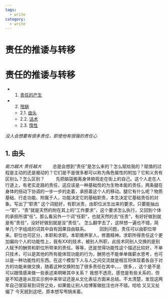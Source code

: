 ```yaml
---
tags:
  - write
category:
  - write
---
```


<h1>责任的推诿与转移</h1> 

# 责任的推诿与转移

* 1. [责任的产生](#first)
* 2. [甩锅](#second)
   * 2.1. [由头](#secondPOne)  
   * 2.2. [话术](#secondPTwo)
   * 2.3. [惰性](#secondPThree)

*没人会想要有很多责任，即使他有很强的责任心*

## 1.  <a name='first'></a> 由头
*能力越大 责任越大*
&emsp;&emsp; 总是会想到“责任”是怎么来的？怎么赋给我的？赋值的过程是主动的还是被动的？它们是不是很多都可以称为角色属性的附加？它和义务有区别么？怎么区别？
&emsp;&emsp; 先把脑袋搬离身体俯视走在街上的自己。这个人走在人行道上，有老实走路的责任，这应该是一种基础性的为生物本能的责任，两条腿在身体的扭动下协调的一步一步的走着，承担着这个人的移动。腿它有什么呢？物质基础、行走功能、附属于人，功能决定它的基础职责，本生决定它基础责任的对象。写出了“职责” 这个词挺好，有职派责，由职位派生出来的要求。只要能抽出一“职”，“责”就是天然的附在其上的“工作要求”，这个要求怎么执行，又回到个体的承担所谓“任”。那么看另外一个词“任职”，也就天然的去“任责”，有好好做到就是有”责任“，没好好做到就是没”责任“。 怎么翻字去了，这样想一遍也不错，简单几个字组成的词其中自有因果自由联系。
&emsp;&emsp; 回到问题，责任可以由职位带来。职位也可区分，本职和求职。本职赡养家人，修葺精神。求职所得责任这个更加偏向个人的功能性上，我有XX的技术，被别人所职，此技术同别人交换的是别人赋予的酬劳和职位所带来的责任。等等，还是觉得功能性这个描述比较好，不单只技术，可以是其他的所有能体现功能的行为，酬劳也不能单单做薪水思考，也可以是一种功能性的东西。在这个模型下人与人之间交流就是相互将体现着各自于对方的功能来做交换，随着这种交换附加了很多责任在其中，，，很多，，这个是不是可以跟情感来做一些表述来明晰其中关系？ 我想不透亮，感觉是有些关系的，但是不知道是从现实示例中来举证还是从文化表征方面来总结。不太清楚，发现这两年自己很容易到词穷之处，如果能让别人给博客做批注也许不错。哈哈 又又又扯偏了 今天就到这吧，原本想写甩锅来着。
